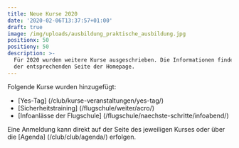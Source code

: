```yaml
---
title: Neue Kurse 2020
date: '2020-02-06T13:37:57+01:00'
draft: true
image: /img/uploads/ausbildung_praktische_ausbildung.jpg
positionx: 50
positiony: 50
description: >-
  Für 2020 wurden weitere Kurse ausgeschrieben. Die Informationen findet ihr auf
  der entsprechenden Seite der Homepage.
---
```

Folgende Kurse wurden hinzugefügt:

* [Yes-Tag] (/club/kurse-veranstaltungen/yes-tag/)
* [Sicherheitstraining] (/flugschule/weiter/acro/)
* [Infoanlässe der Flugschule] (/flugschule/naechste-schritte/infoabend/)

Eine Anmeldung kann direkt auf der Seite des jeweiligen Kurses oder über die [Agenda] (/club/club/agenda/) erfolgen.
